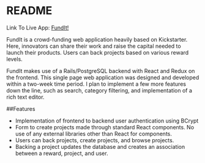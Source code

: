 # README

Link To Live App: [FundIt!](https://fundit-aa-sf-may-19.herokuapp.com/#/login)


FundIt is a crowd-funding web application heavily based on Kickstarter. Here, innovators can share their work and raise the capital needed to launch their products. Users can back projects based on various reward levels. 

FundIt makes use of a Rails/PostgreSQL backend with React and Redux on the frontend. This single page web application was designed and developed within a two-week time period. I plan to implement a few more features down the line, such as search, category filtering, and implementation of a rich text editor.

##Features
* Implementation of frontend to backend user authentication using BCrypt
* Form to create projects made through standard React components. No use of any external libraries other than React for components.
* Users can back projects, create projects, and browse projects.
* Backing a project updates the database and creates an association between a reward, project, and user.
